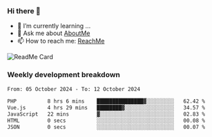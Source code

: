 ### Hi there 👋

- 🌱 I’m currently learning ...
- 💬 Ask me about [AboutMe](https://www.itzcy.com/about)
- 📫 How to reach me: [ReachMe](https://www.itzcy.com/about)

![ReadMe Card](https://github-readme-stats-ten-gilt.vercel.app/api?username=SuperChenYun&show_icons=true&title_color=fff&icon_color=79ff97&text_color=9f9f9f&bg_color=151515&hide_border=true)

### Weekly development breakdown
<!--START_SECTION:waka-->

```txt
From: 05 October 2024 - To: 12 October 2024

PHP          8 hrs 6 mins    ███████████████▓░░░░░░░░░   62.42 %
Vue.js       4 hrs 29 mins   ████████▓░░░░░░░░░░░░░░░░   34.57 %
JavaScript   22 mins         ▓░░░░░░░░░░░░░░░░░░░░░░░░   02.83 %
HTML         0 secs          ░░░░░░░░░░░░░░░░░░░░░░░░░   00.08 %
JSON         0 secs          ░░░░░░░░░░░░░░░░░░░░░░░░░   00.07 %
```

<!--END_SECTION:waka-->

